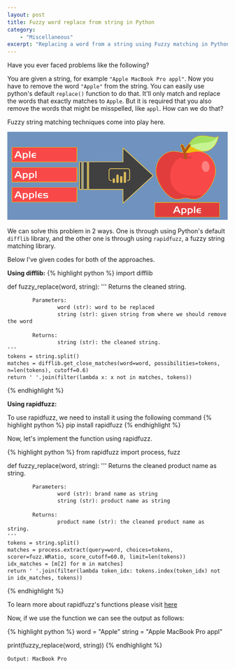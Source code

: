 ```yaml
---
layout: post
title: Fuzzy word replace from string in Python
category: 
    - "Miscellaneous"
excerpt: "Replacing a word from a string using Fuzzy matching in Python"
---
```


Have you ever faced problems like the following?

You are given a string, for example `"Apple MacBook Pro appl"`. Now you have to remove the word `"Apple"` from the string.
You can easily use python's default `replace()` function to do that. It'll only match and replace the words that exactly matches to `Apple`. But it is required that you also remove the words that might be misspelled, like `appl`. How can we do that?

Fuzzy string matching techniques come into play here.

![alt text](/images/fuzzy_matching.png "Fuzzy Matching")

We can solve this problem in 2 ways. One is through using Python's default `difflib` library, and the other one is through using `rapidfuzz`, a fuzzy string matching library.

Below I've given codes for both of the approaches.

**Using difflib:**
{% highlight python %}
import difflib

def fuzzy_replace(word, string):
    '''
    Returns the cleaned string.

            Parameters:
                    word (str): word to be replaced
                    string (str): given string from where we should remove the word

            Returns:
                    string (str): the cleaned string.
    '''
    tokens = string.split()
    matches = difflib.get_close_matches(word=word, possibilities=tokens, n=len(tokens), cutoff=0.6)
    return ' '.join(filter(lambda x: x not in matches, tokens))
{% endhighlight %}

**Using rapidfuzz:**

To use rapidfuzz, we need to install it using the following command
{% highlight python %}
pip install rapidfuzz
{% endhighlight %}

Now, let's implement the function using rapidfuzz.

{% highlight python %}
from rapidfuzz import process, fuzz

def fuzzy_replace(word, string):
    '''
    Returns the cleaned product name as string.

            Parameters:
                    word (str): brand name as string
                    string (str): product name as string

            Returns:
                    product name (str): the cleaned product name as string.
    '''
    tokens = string.split()
    matches = process.extract(query=word, choices=tokens, scorer=fuzz.WRatio, score_cutoff=60.0, limit=len(tokens))
    idx_matches = [m[2] for m in matches]
    return ' '.join(filter(lambda token_idx: tokens.index(token_idx) not in idx_matches, tokens))
{% endhighlight %}

To learn more about rapidfuzz's functions please visit [here](https://maxbachmann.github.io/RapidFuzz/process.html) 

Now, if we use the function we can see the output as follows:

{% highlight python %}
word = "Apple"
string = "Apple MacBook Pro appl"

print(fuzzy_replace(word, string))
{% endhighlight %}

```
Output: MacBook Pro
```
